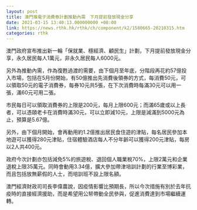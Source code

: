 ```yaml
---
layout: post
title: 澳門推電子消費券計劃推動內需　下月提前發放現金分享
date: 2021-03-15 13:40:13.000000000 +08:00
link: https://news.rthk.hk/rthk/ch/component/k2/1580665-20210315.htm
categories: rthk
---
```


澳門政府宣布推出新一輪「保就業、穩經濟、顧民生」計劃，下月提前發放現金分享，永久居民每人1萬元，非永久居民每人6000元。

另外為推動內需，作為復甦過渡的需要，由下個月至年底，分階段再花約57億投入市場，包括在5月份開始，有50億推出先消費後領券的方式，每消費50元，可以領取50元的電子消費券，每券10元共5張，在下次消費時每滿30元可以用一張，滿60元可用二張。

市民每日可以領取消費券的上限是200元，每月上限600元；而滿65歲或以上長者，可以憑頤老卡在消費時滿30元，可以立即減10元，上限是減滿到5000元為止，預算是5.67億。

另外，由下個月開始，會再動用約1.2億推出居民食住遊的津貼，每名居民參加本地遊可以獲得280元津貼，住宿體驗酒店每人不分年齡可以獲得200元津貼，每房以2人共400元。

政府今次計劃亦包括減免5%的旅遊稅、退回個人職業稅70%，上限2萬元和企業退稅上限35萬元。同時會動用3.34億，擴大參加帶津培訓計劃的行業至博彩業，而且包括放無薪假的人士，而培訓班不設上限名額。

澳門經濟財政司司長李偉農說，因疫情影響比預期長，所以今次措施有別於去年抗疫時的直接經濟援助，而是希望用公帑帶動全民參與，促進消費達到市場繼續運轉。
